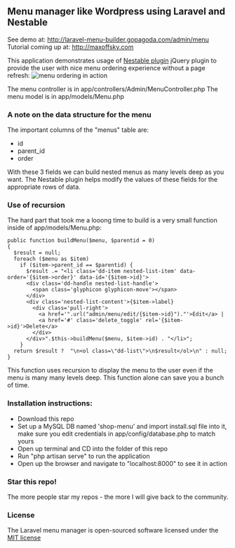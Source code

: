 ## Menu manager like Wordpress using Laravel and Nestable

See demo at: http://laravel-menu-builder.gopagoda.com/admin/menu
Tutorial coming up at: http://maxoffsky.com

This application demonstrates usage of [Nestable plugin](https://github.com/dbushell/Nestable) jQuery plugin to provide the user with nice menu ordering experience without a page refresh:
![menu ordering in action](https://raw.github.com/msurguy/laravel-shop-menu/master/menumanager.gif)

The menu controller is in app/controllers/Admin/MenuController.php
The menu model is in app/models/Menu.php

### A note on the data structure for the menu

The important columns of the "menus" table are:
- id
- parent_id
- order

With these 3 fields we can build nested menus as many levels deep as you want.
The Nestable plugin helps modify the values of these fields for the appropriate rows of data.

### Use of recursion

The hard part that took me a looong time to build is a very small function inside of app/models/Menu.php:
```
public function buildMenu($menu, $parentid = 0) 
{ 
  $result = null;
  foreach ($menu as $item) 
    if ($item->parent_id == $parentid) { 
      $result .= "<li class='dd-item nested-list-item' data-order='{$item->order}' data-id='{$item->id}'>
      <div class='dd-handle nested-list-handle'>
        <span class='glyphicon glyphicon-move'></span>
      </div>
      <div class='nested-list-content'>{$item->label}
        <div class='pull-right'>
          <a href='".url("admin/menu/edit/{$item->id}")."'>Edit</a> |
          <a href='#' class='delete_toggle' rel='{$item->id}'>Delete</a>
        </div>
      </div>".$this->buildMenu($menu, $item->id) . "</li>"; 
    } 
  return $result ?  "\n<ol class=\"dd-list\">\n$result</ol>\n" : null; 
} 

```

This function uses recursion to display the menu to the user even if the menu is many many levels deep. This function alone can save you a bunch of time.

### Installation instructions:
- Download this repo
- Set up a MySQL DB named 'shop-menu' and import install.sql file into it, make sure you edit credentials in app/config/database.php to match yours
- Open up terminal and CD into the folder of this repo
- Run "php artisan serve" to run the application
- Open up the browser and navigate to "localhost:8000" to see it in action

### Star this repo!

The more people star my repos - the more I will give back to the community.


### License

The Laravel menu manager is open-sourced software licensed under the [MIT license](http://opensource.org/licenses/MIT)
